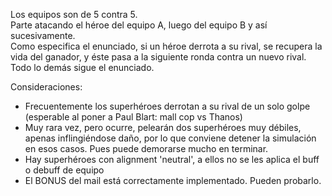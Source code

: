 Los equipos son de 5 contra 5.<br>
Parte atacando el héroe del equipo A, luego del equipo B y así sucesivamente.<br>
Como especifica el enunciado, si un héroe derrota a su rival, se recupera la vida del ganador, y éste pasa a la siguiente ronda contra un nuevo rival.<br>
Todo lo demás sigue el enunciado.

Consideraciones:
  - Frecuentemente los superhéroes derrotan a su rival de un solo golpe (esperable al poner a Paul Blart: mall cop vs Thanos)
  - Muy rara vez, pero ocurre, pelearán dos superhéroes muy débiles, apenas inflingiéndose daño, por lo que conviene detener la simulación en esos casos. Pues puede demorarse mucho en terminar.
  - Hay superhéroes con alignment 'neutral', a ellos no se les aplica el buff o debuff de equipo
  - El BONUS del mail está correctamente implementado. Pueden probarlo.
